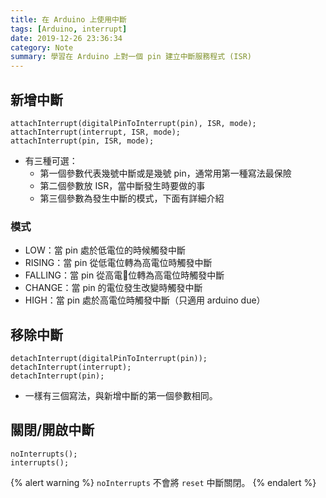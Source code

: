 ```yaml
---
title: 在 Arduino 上使用中斷
tags: [Arduino, interrupt]
date: 2019-12-26 23:36:34
category: Note
summary: 學習在 Arduino 上對一個 pin 建立中斷服務程式 (ISR)
---
```

## 新增中斷

```arduino
attachInterrupt(digitalPinToInterrupt(pin), ISR, mode);
attachInterrupt(interrupt, ISR, mode);
attachInterrupt(pin, ISR, mode);
```

- 有三種可選：
    * 第一個參數代表幾號中斷或是幾號 pin，通常用第一種寫法最保險
    * 第二個參數放 ISR，當中斷發生時要做的事
    * 第三個參數為發生中斷的模式，下面有詳細介紹

### 模式
- LOW：當 pin 處於低電位的時候觸發中斷
- RISING：當 pin 從低電位轉為高電位時觸發中斷
- FALLING：當 pin 從高電位轉為高電位時觸發中斷
- CHANGE：當 pin 的電位發生改變時觸發中斷
- HIGH：當 pin 處於高電位時觸發中斷（只適用 arduino due）

## 移除中斷

```arduino
detachInterrupt(digitalPinToInterrupt(pin));
detachInterrupt(interrupt);
detachInterrupt(pin);
```

- 一樣有三個寫法，與新增中斷的第一個參數相同。

## 關閉/開啟中斷

```arduino
noInterrupts();
interrupts();
```

{% alert warning %}
`noInterrupts` 不會將 `reset` 中斷關閉。
{% endalert %}
